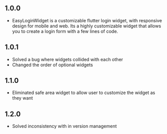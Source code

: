 ## 1.0.0

* EasyLoginWidget is a customizable flutter login widget, with responsive design for mobile and web. Its a highly customizable widget that allows you to create a login form with a few lines of code.

## 1.0.1
* Solved a bug where widgets collided with each other 
* Changed the order of optional widgets

## 1.1.0
* Eliminated safe area widget to allow user to customize the widget as they want

## 1.2.0

* Solved inconsistency with in version management
